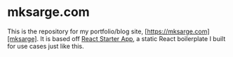 # mksarge.com

This is the repository for my portfolio/blog site, [https://mksarge.com][mksarge]. It is based
off [React Starter App][rsa], a static React boilerplate I built for use cases just like this.

[mksarge]: <https://mksarge.com>
[rsa]: <https://github.com/mksarge/react-starter-app>
